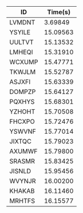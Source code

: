 |ID|Time(s)|
|-|-|
|LVMDNT|3.69849|
|YSYILE|15.09563|
|UULTVT|15.13532|
|LMHEQI|15.31910|
|WCXUMP|15.47771|
|TKWJLM|15.52787|
|ASJXFI|15.63339|
|DOMPZP|15.64127|
|PQXHYS|15.68301|
|YZHOHT|15.70508|
|FHCXPO|15.72476|
|YSWVNF|15.77014|
|JIXTQC|15.79023|
|AXUMWF|15.79800|
|SRASMR|15.83425|
|JISNLD|15.95456|
|WVYNJR|16.00200|
|KHAKAB|16.11460|
|MRHTFS|16.15577|
